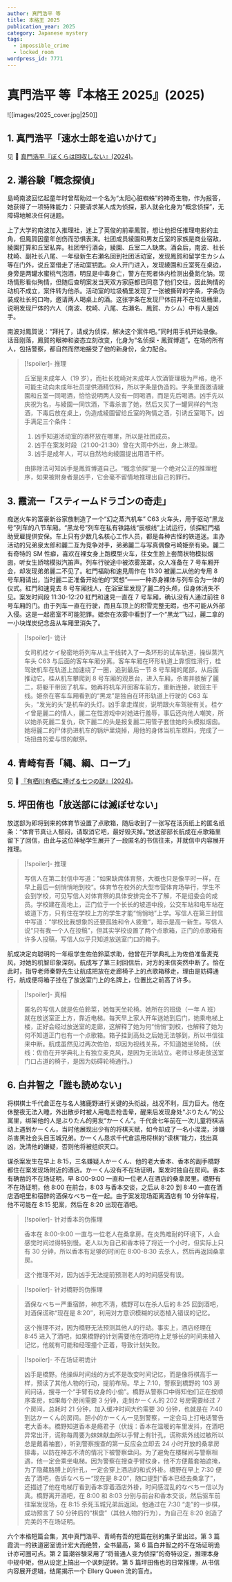 ```yaml
---
author: 真門浩平 等
title: 本格王 2025
publication_year: 2025
category: Japanese mystery
tags:
  - impossible_crime
  - locked_room
wordpress_id: 7771
---
```


# 真門浩平 等『本格王 2025』(2025)

![[images/2025_cover.jpg|250]]

## 1. 真門浩平「速水士郎を追いかけて」

见 📖 <a href="https://lockedroom.net/blog/?p=6530">真門浩平『ぼくらは回収しない』(2024)</a>。

## 2. 潮谷験「概念探偵」

島崎南波回忆起童年时曾帮助过一个名为“太阳心脏蜘蛛”的神奇生物，作为报答，她获得了一项特殊能力：只要请求某人成为侦探，那人就会化身为“概念侦探”，无障碍地解决任何谜题。

上了大学的南波加入推理社，迷上了英俊的前辈鳳賀，想让他担任推理电影的主角，但鳳賀因童年创伤而恐惧表演。社团成员綾園和男友丘室的家族是商业宿敌，綾園打算和丘室私奔。社团举行酒会，綾園、丘室二人缺席。酒会后，南波、社长枕崎、副社长八尾、一年级新生右瀬名回到社团活动室，发现鳳賀和留学生カシム等在门外，说丘室借走了活动室钥匙。众人开门进入，发现綾園和丘室死在桌边，身旁是两罐水蜜桃气泡酒，明显是中毒身亡，警方在死者体内检测出叠氮化钠。现场情形看似殉情，但随后查明案发当天双方家庭都已同意了他们交往，因此殉情的动机不成立，案件转为他杀。活动室的垃圾桶里发现了一张被撕碎的字条，字条伪装成社长的口吻，邀请两人喝桌上的酒。这张字条在发现尸体前并不在垃圾桶里，说明发现尸体的六人（南波、枕崎、八尾、右瀬名、鳳賀、カシム）中有人是凶手。

南波对鳳賀说：“拜托了，请成为侦探，解决这个案件吧。”同时用手机开始录像。话音刚落，鳳賀的眼神和姿态立刻改变，化身为“名侦探・鳳賀博道”。在场的所有人，包括警察，都自然而然地接受了他的新身份，全力配合。

> [!spoiler]- 推理
>
> 丘室是未成年人（19 岁），而社长枕崎对未成年人饮酒管理极为严格，绝不可能主动向未成年社员提供酒精饮料，所以字条是伪造的。字条里面邀请綾園和丘室一同喝酒，恰恰说明两人没有一同喝酒，而是先后喝酒。凶手先以庆祝为名，与綾園一同饮酒，下毒杀害了她，然后又买了一罐同样的气泡酒，下毒后放在桌上，伪造成綾園留给丘室的殉情之酒，引诱丘室喝下。凶手满足三个条件：
> 1. 凶手知道活动室的酒杯放在哪里，所以是社团成员。
> 2. 凶手在案发时段（21:00-21:30）曾在大雨中外出，身上淋湿。
> 3. 凶手是成年人，可以自然地向綾園提出用酒干杯。
>
> 由排除法可知凶手是鳳賀博道自己。“概念侦探”是一个绝对公正的推理程序，如果被附身者是凶手，它会毫不留情地推理出自己的罪行。

## 3. 霞流一「スティームドラゴンの奇走」

痴迷火车的富豪新谷家族制造了一个“幻之蒸汽机车” C63 火车头，用于驱动“黑龙号”列车的八节车厢。“黑龙号”列车在私有铁路线“辰根线”上试运行，侦探紅門福助受雇提供安保。车上只有少数几名核心工作人员，都是各种古怪的铁道迷。主办活动的兄弟泉太郎和麗二互为竞争对手，弟弟麗二与写真偶像弓崎姫奈有染。麗二有奇特的 SM 性癖，喜欢在裸女身上跑模型火车，往女生脸上套筒状物模拟烟囱，听女生娇喘模拟汽笛声。列车行驶途中被浓雾笼罩，众人准备在 7 号车厢开会，却发现弟弟麗二不见了。紅門福助和速見周作在 11:30 被麗二从他的专用 8 号车厢请出，当时麗二正准备开始他的“冥想”——一种赤身裸体与列车合为一体的仪式。紅門和速見去 8 号车厢找人，在浴室里发现了麗二的头颅，但身体消失不见。案发时间段 11:30-12:20 紅門和速見一直在 7 号车厢，确认没有人通过前往 8 号车厢的门。由于列车一直在行驶，而且车顶上的积雪完整无暇，也不可能从外部入侵。这是一起密室不可能犯罪。姫奈在浓雾中看到了一个“黑龙”飞过，麗二拿的一小块煤炭纪念品从车厢里消失了。

> [!spoiler]- 诡计
>
> 女司机桂ケイ秘密地将列车从主干线转入了一条环形的试车轨道，操纵蒸汽车头 C63 与后面的客车车厢分离。客车车厢在环形轨道上靠惯性滑行，桂驾驶机车在轨道上加速绕了一圈，追到最后一节 8 号车厢的尾部，从后面推动它。桂从机车攀爬到 8 号车厢的观景台，进入车厢，杀害并肢解了麗二，将躯干带回了机车。她再将机车开回客车前方，重新连接，驶回主干线。姫奈在客车车厢看到的“黑龙”是独自在环形轨道上行驶的 C63 车头，“发光的头”是机车的头灯。凶手拿走煤炭，说明跟火车驾驶有关。桂ケイ曾是麗二的情人，麗二在性游戏中对她进行羞辱，事后还向他人嘲笑，所以她杀死麗二复仇，砍下麗二的头是报复麗二用管子套住她的头模拟烟囱。她将麗二的尸体扔进机车的锅炉里烧掉，用他的身体当机车燃料，完成了一场扭曲的爱与恨的献祭。

## 4. 青崎有吾「縄、綱、ロープ」

见 📖 <a href="https://lockedroom.net/blog/?p=7078">『有栖川有栖に捧げる七つの謎』(2024)</a>。

## 5. 坪田侑也「放送部には滅ぼせない」

放送部为即将到来的体育节设置了点歌箱，随后收到了一张写在活页纸上的匿名纸条：“体育节真让人郁闷，请取消它吧，最好毁灭掉。”放送部部长航成在点歌箱里留下了回信，由此与这位神秘学生展开了一段匿名的书信往来，并就信中内容展开推理。

> [!spoiler]- 推理
>
>写信人在第二封信中写道：”如果缺席体育祭，大概也只是像平时一样，在早上最后一刻悄悄地到校“。体育节在校外的大型市营体育场举行，学生不会到学校，可见写信人对体育祭的具体安排完全不了解，不是组委会的成员。学校建在高地上，正门位于一个长长的坡道中段，公交车站和电车站在坡道下方，只有住在学校上方的学生才能“悄悄地”上学。写信人在第三封信中写道：“学校比我想象的还要孤独和令人疲惫“，暗示是高一新生。写信人说“只有我一个人在投稿”，但其实学校设置了两个点歌箱，正门的点歌箱有许多人投稿，写信人似乎只知道放送室门口的箱子。

航成决定向聪明的一年级学生佐伯鈴菜求助，他曾在开学典礼上为佐伯准备麦克风，对她的机智印象深刻。航成写了第三封回信后，对方的来信突然中断了。恰在此时，指导老师秦野先生让航成把放在走廊椅子上的点歌箱移走，理由是妨碍通行，航成便将箱子挂在了放送室门上的名牌上，位置比之前高了许多。

> [!spoiler]- 真相
>
> 匿名的写信人就是佐伯鈴菜，她每天坐轮椅。她所在的班级（一年 A 班）就在放送室正上方，靠近电梯。每天早上家人开车送她到后门，她乘电梯上楼，正好会经过放送室的走廊，这解释了她为何“悄悄”到校，也解释了她为何不知道正门也有一个点歌箱。箱子挂到高处之后她无法够到，所以书信往来中断。航成虽然见过两次佐伯，却因为视线关系，不知道她坐轮椅。（伏线：佐伯在开学典礼上有独立麦克风，是因为无法站立。老师让移走放送室门口占道的椅子，是因为妨碍轮椅通行。）

## 6. 白井智之「誰も読めない」

将棋棋士千代倉正在与名人猪鹿野进行关键的头衔战，战况不利，压力巨大。他在休整夜无法入睡，外出散步时被人用电击枪击晕，醒来后发现身处“ぶりたん”的公寓里，绑架他的人是ぶりたん的男友“かーくん”。千代倉七年前在一次儿童将棋活动上遇到かーくん，当时他展现出少有的将棋天赋，如今却成了一名小混混，涉嫌杀害黑社会头目玉城兄弟。かーくん恳求千代倉运用将棋的“读棋”能力，找出真凶，洗清他的嫌疑，否则他将被组织灭口。

谋杀案发生在早上 8:15，三名嫌疑人かーくん、他的老大香本、香本的副手橋野都住在案发现场附近的酒店。かーくん没有不在场证明，案发时独自在房间。香本有确凿的不在场证明，早 8:00-9:00 一直和一位老人在酒店的桑拿房里。橋野有不在场证明，他 8:00 在前台，8:03 与香本交谈，之后从 8:20 到 8:40 一直在酒店酒吧里和宿醉的酒保なべちー在一起。由于案发现场距离酒店有 10 分钟车程，他不可能在 8:15 犯案，然后在 8:20 出现在酒吧。

> [!spoiler]- 针对香本的伪推理
>
> 香本在 8:00-9:00 一直与一位老人在桑拿房。在炎热难耐的环境下，人会感觉时间过得特别慢。老人以为自己和香本待了将近一个小时，但实际上只有 30 分钟，所以香本有足够的时间在 8:00-8:30 去杀人，然后再返回桑拿房。
>
> 这个推理不对，因为凶手无法提前预测老人的时间感受有误。

> [!spoiler]- 针对橋野的伪推理
>
> 酒保なべちー严重宿醉，神志不清，橋野可以在杀人后的 8:25 回到酒吧，对酒保谎称“现在是 8:20”，利用对方意识模糊的状态植入错误的记忆。
>
> 这个推理不对，因为橋野无法预测其他人的行动。事实上，酒店经理在 8:45 进入了酒吧，如果橋野的计划需要他在酒吧待上足够长的时间来植入记忆，他就有可能和经理撞个正着，导致计划失败。

> [!spoiler]- 不在场证明诡计
>
> 凶手是橋野。他操纵时间线的方式不是改变时间记忆，而是像将棋高手一样，预读了其他人物的行动，提前布局。早上 7:10，警察到橋野的 103 房间问话，搜寻一个“手臂有纹身的小偷”。橋野从警察口中得知他们正在按顺序查房，如果每个房间需要 3 分钟，走到かーくん的 202 号房需要经过 7 个房间，总耗时 21 分钟，加入缓冲时间大约需要 30 分钟，也就是在 7:40 到达かーくん的房间。胆小的かーくん一见到警察，一定会马上打电话警告老大香本。橋野知道香本是瘾君子（伏线：香本在温暖的车里发抖，在酒吧异常出汗，谎称每周要为妹妹献血所以手臂上有针孔，谎称紫外线过敏所以总是戴着袖套），听到警察搜查的第一反应会立即去 24 小时开放的桑拿房排毒，以防在神志不清的情况下被警察盘问。为了避免在楼梯间与警察相遇，他一定会乘坐电梯。因为警察在搜查手臂纹身，他不方便戴套袖遮掩，为了隐藏胳膊上的针孔，一定会穿上酒店的和式外褂。橋野在早上 7:30 便去了酒吧，告诉なべちー“现在是 8:20”，随口提到“香本已经去桑拿了”，还描述了他在电梯厅看到香本穿着酒店外褂，时间感混乱的なべちー信以为真。橋野离开酒吧，在 8:00 和 8:03 分别与前台和香本交谈，然后驱车前往案发现场，在 8:15 杀死玉城兄弟后返回。他通过在 7:30 “走”的一步棋，成功预言了 50 分钟后的“棋盘”（其他人物的行为），为自己在 8:20 创造了完美的不在场证明。

六个本格短篇合集，其中真門浩平、青崎有吾的短篇在别的集子里出过。第 3 篇霞流一的铁道密室诡计宏大而绝赞，全书最高，第 6 篇白井智之的不在场证明诡计亦可圈可点。第 2 篇潮谷験采用了“将普通人变为侦探”的奇特设定，推理本身中规中矩，但从设定上搞出一个讽刺逆转。第 5 篇坪田侑也的日常推理，从书信内容展开逻辑，结尾揭示一个 Ellery Queen 流的盲点。
